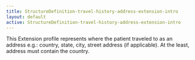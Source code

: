 ```yaml
---
title: StructureDefinition-travel-history-address-extension-intro
layout: default
active: StructureDefinition-travel-history-address-extension-intro
---
```


This Extension profile represents where the patient traveled to as an address e.g.: country, state, city, street address (if applicable). At the least, address must contain the country.